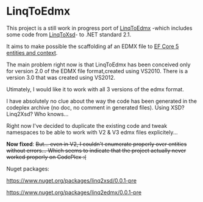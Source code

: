 # LinqToEdmx

This project is a still work in progress port of [LinqToEdmx](https://archive.codeplex.com/?p=linqtoedmx) -which includes some code from [LinqToXsd](https://archive.codeplex.com/?p=linqtoxsd)- to .NET standard 2.1.

It aims to make possible the scaffolding af an EDMX file to [EF Core 5 entities and context](https://github.com/ErikEJ/EFCorePowerTools/issues/551).

The main problem right now is that LinqToEdmx has been conceived only for version 2.0 of the EDMX file format,created using VS2010. There is a version 3.0 that was created using VS2012.

Utimately, I would like it to work with all 3 versions of the edmx format.

I have absolutely no clue about the way the code has been generated in the codeplex archive (no doc, no comment in generated files). Using XSD? Linq2Xsd? Who knows...

Right now I've decided to duplicate the existing code and tweak namespaces to be able to work with V2 & V3 edmx files explicitely...

**Now fixed**: <strike>But... even in V2, I couldn't enumerate properly over entities without errors... Which seems to indicate that the project actually never worked properly on CodePlex :(</strike>

Nuget packages:

https://www.nuget.org/packages/linq2xsd/0.0.1-pre

https://www.nuget.org/packages/linq2edmx/0.0.1-pre

